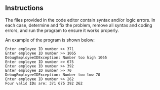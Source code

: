 ## Instructions

The files provided in the code editor contain syntax and/or logic errors. In each case, determine and fix the problem, remove all syntax and coding errors, and run the program to ensure it works properly.

An example of the program is shown below:

```
Enter employee ID number >> 371
Enter employee ID number >> 1065
DebugEmployeeIDException: Number too high 1065
Enter employee ID number >> 675
Enter employee ID number >> 392
Enter employee ID number >> 70
DebugEmployeeIDException: Number too low 70
Enter employee ID number >> 262
Four valid IDs are: 371 675 392 262
```
